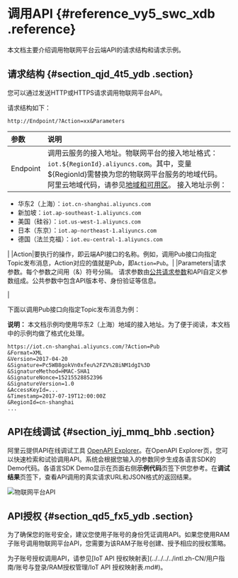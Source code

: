 # 调用API {#reference_vy5_swc_xdb .reference}

本文档主要介绍调用物联网平台云端API的请求结构和请求示例。

## 请求结构 {#section_qjd_4t5_ydb .section}

您可以通过发送HTTP或HTTPS请求调用物联网平台API。

请求结构如下：

``` {#codeblock_3m3_f0x_vvy}
http://Endpoint/?Action=xx&Parameters
```

|参数|说明|
|:-|:-|
|Endpoint|调用云服务的接入地址。物联网平台的接入地址格式：`iot.${RegionId}.aliyuncs.com`。其中，变量$\{RegionId\}需替换为您的物联网平台服务的地域代码。阿里云地域代码，请参见[地域和可用区](../../../../intl.zh-CN/通用参考/地域和可用区.md#)。 接入地址示例：

 -   华东2（上海）：`iot.cn-shanghai.aliyuncs.com`
-   新加坡：`iot.ap-southeast-1.aliyuncs.com`
-   美国（硅谷）：`iot.us-west-1.aliyuncs.com`
-   日本（东京）：`iot.ap-northeast-1.aliyuncs.com`
-   德国（法兰克福）：`iot.eu-central-1.aliyuncs.com`

 |
|Action|要执行的操作，即云端API接口的名称。例如，调用Pub接口向指定Topic发布消息，Action对应的值就是Pub，即`Action=Pub`。|
|Parameters|请求参数。每个参数之间用（&）符号分隔。 请求参数由[公共请求参数](intl.zh-CN/云端开发指南/云端API参考/公共参数.md#)和API自定义参数组成。公共参数中包含API版本号、身份验证等信息。

 |

下面以调用Pub接口向指定Topic发布消息为例：

**说明：** 本文档示例均使用华东2（上海）地域的接入地址。为了便于阅读，本文档中的示例均做了格式化处理。

``` {#codeblock_3ee_5ha_vu3}
https://iot.cn-shanghai.aliyuncs.com/?Action=Pub
&Format=XML
&Version=2017-04-20
&Signature=Pc5WB8gokVn0xfeu%2FZV%2BiNM1dgI%3D
&SignatureMethod=HMAC-SHA1
&SignatureNonce=15215528852396
&SignatureVersion=1.0
&AccessKeyId=...
&Timestamp=2017-07-19T12:00:00Z
&RegionId=cn-shanghai
...
```

## API在线调试 {#section_iyj_mmq_bhb .section}

阿里云提供API在线调试工具 [OpenAPI Explorer](https://api.aliyun.com)。在OpenAPI Explorer页，您可以快速检索和试验调用API。系统会根据您输入的参数同步生成各语言SDK的Demo代码。各语言SDK Demo显示在页面右侧**示例代码**页签下供您参考。在**调试结果**页签下，查看API调用的真实请求URL和JSON格式的返回结果。

![物联网平台API](http://static-aliyun-doc.oss-cn-hangzhou.aliyuncs.com/assets/img/7563/156766558040697_zh-CN.png)

## API授权 {#section_qd5_fx5_ydb .section}

为了确保您的账号安全，建议您使用子账号的身份凭证调用API。如果您使用RAM子账号调用物联网平台API，您需要为该RAM子账号创建、授予相应的授权策略。

为子账号授权调用API，请参见[IoT API 授权映射表](../../../../intl.zh-CN/用户指南/账号与登录/RAM授权管理/IoT API 授权映射表.md#)。

